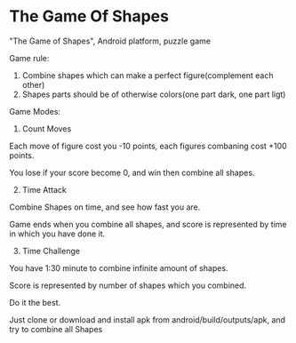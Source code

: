 # The Game Of Shapes
"The Game of Shapes", Android platform, puzzle game

Game rule:
1. Combine shapes which can make a perfect figure(complement each other)
2. Shapes parts should be of otherwise colors(one part dark, one part ligt)

Game Modes:
1. Count Moves

Each move of figure cost you -10 points, each figures combaning cost +100 points.

You lose if your score become 0, and win then combine all shapes.

2. Time Attack

Combine Shapes on time, and see how fast you are.

Game ends when you combine all shapes, and score is represented by time in which you have done it.

3. Time Challenge

You have 1:30 minute to combine infinite amount of shapes.

Score is represented by number of shapes which you combined.

Do it the best.


Just clone or download and install apk from android/build/outputs/apk, and try to combine all Shapes
